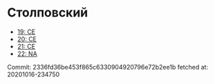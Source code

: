 # Столповский
- [19: CE](19.md)
- [20: CE](20.md)
- [21: CE](21.md)
- [22: NA](22.md)

Commit: 2336fd36be453f865c6330904920796e72b2ee1b
 fetched at: 20201016-234750
